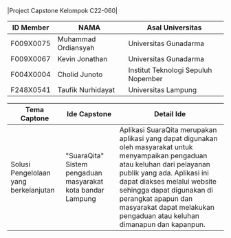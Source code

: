 |Project Capstone Kelompok C22-060|

ID Member | NAMA | Asal Universitas
--- | --- | ---
F009X0075  | Muhammad Ordiansyah | Universitas Gunadarma
F009X0067    | Kevin Jonathan | Universitas Gunadarma
F004X0004   | Cholid Junoto | Institut Teknologi Sepuluh Nopember
F248X0541   | Taufik Nurhidayat | Universitas Lampung

Tema Captone | Ide Capstone | Detail Ide
--- | --- | ---
Solusi Pengelolaan yang berkelanjutan | "SuaraQita" Sistem pengaduan masyarakat kota bandar Lampung | Aplikasi SuaraQita merupakan aplikasi yang dapat digunakan oleh masyarakat untuk menyampaikan pengaduan atau keluhan dari pelayanan publik yang ada. Aplikasi ini dapat diakses melalui website sehingga dapat digunakan di perangkat apapun dan masyarakat dapat melakukan pengaduan atau keluhan dimanapun dan kapanpun.


